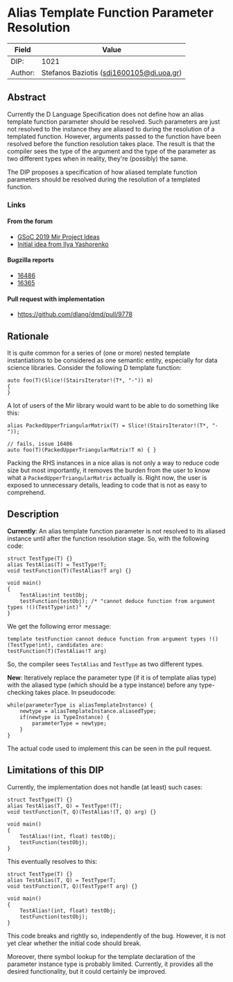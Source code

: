 # Alias Template Function Parameter Resolution

| Field           | Value                                                      |
|-----------------|------------------------------------------------------------|
| DIP:            | 1021                                                       |
| Author:         | Stefanos Baziotis (sdi1600105@di.uoa.gr)                   |

## Abstract

Currently the D Language Specification does not define how an alias template function parameter
should be resolved. Such parameters are just not resolved to the instance they are
aliased to during the resolution of a templated function. However, arguments passed to the function
have been resolved before the function resolution takes place. The result is that the compiler sees the type
of the argument and the type of the parameter as two different types when in reality, they're (possibly)
the same.

The DIP proposes a specification of how aliased template function parameters should be resolved during the resolution
of a templated function.

### Links
#### From the forum
- [GSoC 2019 Mir Project Ideas](https://forum.dlang.org/post/jyzgzxqgaggltgifwnxx@forum.dlang.org)
- [Initial idea from Ilya Yashorenko](https://forum.dlang.org/post/kvcrsoqozrflxibgxtlo@forum.dlang.org)
#### Bugzilla reports
- [16486](https://issues.dlang.org/show_bug.cgi?id=16486)
- [16365](https://issues.dlang.org/show_bug.cgi?id=16465)
#### Pull request with implementation
- https://github.com/dlang/dmd/pull/9778

## Rationale

It is quite common for a series of (one or more) nested template instantiations to be considered as one semantic entity, especially
for data science libraries.
Consider the following D template function:
```
auto foo(T)(Slice!(StairsIterator!(T*, "-")) m)
{
}
```

A lot of users of the Mir library would want to be able to do something like this:
```
alias PackedUpperTriangularMatrix(T) = Slice!(StairsIterator!(T*, "-"));

// fails, issue 16486
auto foo(T)(PackedUpperTriangularMatrix!T m) { }
```

Packing the RHS instances in a nice alias is not only a way to reduce code size but most importantly,
it removes the burden from the user to know what a `PackedUpperTriangularMatrix` actually is. Right now,
the user is exposed to unnecessary details, leading to code that is not as easy to comprehend.

## Description
**Currently**: An alias template function parameter is not resolved to its aliased instance until after the function
resolution stage. So, with the following code:
```
struct TestType(T) {}
alias TestAlias(T) = TestType!T;
void testFunction(T)(TestAlias!T arg) {}

void main()
{
    TestAlias!int testObj;
    testFunction(testObj); /* "cannot deduce function from argument types !()(TestType!int)" */
}
```
We get the following error message:
```
template testFunction cannot deduce function from argument types !()(TestType!int), candidates are:
testFunction(T)(TestAlias!T arg)
```
So, the compiler sees `TestAlias` and `TestType` as two different types.

**New**: Iteratively replace the parameter type (if it is of template alias type) with the aliased type (which should be a type instance) before any type-checking takes place.
In pseudocode:
```
while(parameterType is aliasTemplateInstance) {
    newtype = aliasTemplateInstance.aliasedType;
    if(newtype is TypeInstance) {
        parameterType = newtype;
    }
}
```
The actual code used to implement this can be seen in the pull request.

## Limitations of this DIP
Currently, the implementation does not handle (at least) such cases:
```
struct TestType(T) {}
alias TestAlias(T, Q) = TestType!(T);
void testFunction(T, Q)(TestAlias!(T, Q) arg) {}

void main()
{
    TestAlias!(int, float) testObj;
    testFunction(testObj);
}
```
This eventually resolves to this:
```
struct TestType(T) {}
alias TestAlias(T, Q) = TestType!T;
void testFunction(T, Q)(TestType!T arg) {}

void main()
{
    TestAlias!(int, float) testObj;
    testFunction(testObj);
}
```
This code breaks and rightly so, independently of the bug. However, it is not yet clear whether the initial code should break.

Moreover, there symbol lookup for the template declaration of the parameter instance type is probably limited. Currently,
it provides all the desired functionality, but it could certainly be improved.
